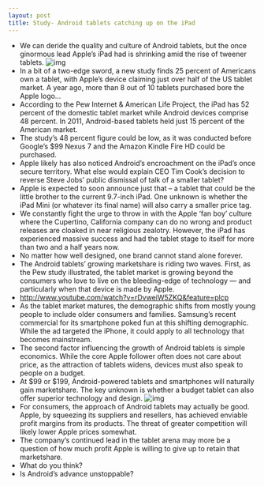 ```yaml
---
layout: post
title: Study- Android tablets catching up on the iPad
---
```

* We can deride the quality and culture of Android tablets, but the once ginormous lead Apple’s iPad had is shrinking amid the rise of tweener tablets.
![img](http://media.idownloadblog.com/wp-content/uploads/2012/08/android-rocks.jpg)
* In a bit of a two-edge sword, a new study finds 25 percent of Americans own a tablet, with Apple’s device claiming just over half of the US tablet market. A year ago, more than 8 out of 10 tablets purchased bore the Apple logo…
* According to the Pew Internet & American Life Project, the iPad has 52 percent of the domestic tablet market while Android devices comprise 48 percent. In 2011, Android-based tablets held just 15 percent of the American market.
* The study’s 48 percent figure could be low, as it was conducted before Google’s $99 Nexus 7 and the Amazon Kindle Fire HD could be purchased.
* Apple likely has also noticed Android’s encroachment on the iPad’s once secure territory. What else would explain CEO Tim Cook’s decision to reverse Steve Jobs’ public dismissal of talk of a smaller tablet?
* Apple is expected to soon announce just that – a tablet that could be the little brother to the current 9.7-inch iPad. One unknown is whether the iPad Mini (or whatever its final name) will also carry a smaller price tag.
* We constantly fight the urge to throw in with the Apple ‘fan boy’ culture where the Cupertino, California company can do no wrong and product releases are cloaked in near religious zealotry. However, the iPad has experienced massive success and had the tablet stage to itself for more than two and a half years now.
* No matter how well designed, one brand cannot stand alone forever.
* The Android tablets’ growing marketshare is riding two waves. First, as the Pew study illustrated, the tablet market is growing beyond the consumers who love to live on the bleeding-edge of technology — and particularly when that device is made by Apple.
* http://www.youtube.com/watch?v=rDvweiW5ZKQ&feature=plcp
* As the tablet market matures, the demographic shifts from mostly young people to include older consumers and families. Samsung’s recent commercial for its smartphone poked fun at this shifting demographic. While the ad targeted the iPhone, it could apply to all technology that becomes mainstream.
* The second factor influencing the growth of Android tablets is simple economics. While the core Apple follower often does not care about price, as the attraction of tablets widens, devices must also speak to people on a budget.
* At $99 or $199, Android-powered tablets and smartphones will naturally gain marketshare. The key unknown is whether a budget tablet can also offer superior technology and design.
![img](http://media.idownloadblog.com/wp-content/uploads/2012/03/Retina-Display-iPad-3.png)
* For consumers, the approach of Android tablets may actually be good. Apple, by squeezing its suppliers and resellers, has achieved enviable profit margins from its products. The threat of greater competition will likely lower Apple prices somewhat.
* The company’s continued lead in the tablet arena may more be a question of how much profit Apple is willing to give up to retain that marketshare.
* What do you think?
* Is Android’s advance unstoppable?

